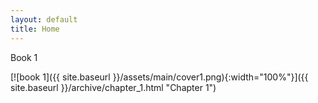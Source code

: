 ```yaml
---
layout: default
title: Home
---
```


<div class="pop-up">
    <span>Book 1</span>
</div>

[![book 1]({{ site.baseurl }}/assets/main/cover1.png){:width="100%"}]({{ site.baseurl }}/archive/chapter_1.html "Chapter 1")
